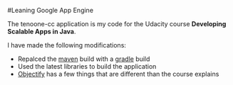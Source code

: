 #Leaning Google App Engine

The tenoone-cc application is my code for the Udacity course __Developing Scalable Apps in Java__.

I have made the following modifications:
* Repalced the [maven](https://maven.apache.org) build with a [gradle](http://gradle.org) build
* Used the latest libraries to build the application
* [Objectify](https://github.com/objectify/objectify) has a few things that are different than the course explains